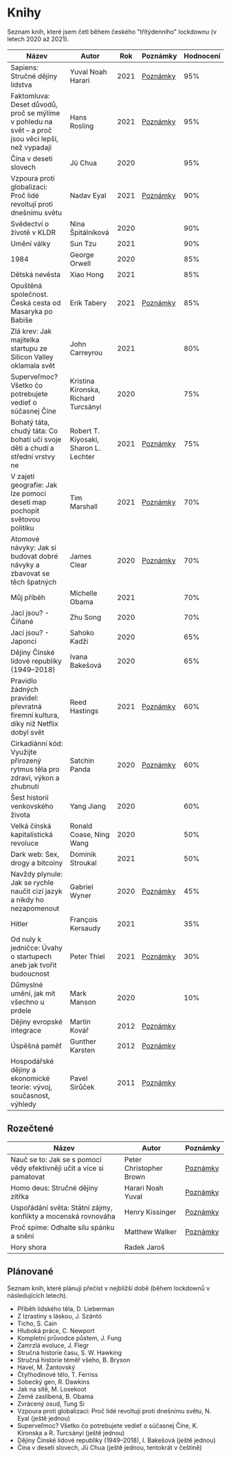 # Knihy

Seznam knih, které jsem četl během českého "třítýdenního" lockdownu (v letech 2020 až 2021). 

| Název  | Autor | Rok | Poznámky | Hodnocení |
| ------------- | ------------- | ------------- | ------------- | ------------- |
| Sapiens: Stručné dějiny lidstva | Yuval Noah Harari  | 2021 | [Poznámky](https://github.com/JakubMrozek/knihy/blob/main/sapiens.md) | 95% |
| Faktomluva: Deset důvodů, proč se mýlíme v pohledu na svět – a proč jsou věci lepší, než vypadají | Hans Rosling | 2021 | [Poznámky](https://github.com/JakubMrozek/knihy/blob/main/faktomluva.md) | 95% |
| Čína v deseti slovech | Jü Chua | 2020 | | 95% |
| Vzpoura proti globalizaci: Proč lidé revoltují proti dnešnímu světu | Nadav Eyal | 2021 | [Poznámky](https://github.com/JakubMrozek/knihy/blob/main/vzpoura-proti-globalizaci.md) | 90% |
| Svědectví o životě v KLDR | Nina Špitálníková | 2020 | | 90% |
| Umění války | Sun Tzu | 2021 | | 90% |
| 1984 | George Orwell | 2020 | | 85% |
| Dětská nevěsta | Xiao Hong | 2021 | | 85% |
| Opuštěná společnost. Česká cesta od Masaryka po Babiše | Erik Tabery | 2021 | [Poznámky](https://github.com/JakubMrozek/knihy/blob/main/opustena-spolecnost.md) | 85% |
| Zlá krev: Jak majitelka startupu ze Silicon Valley oklamala svět |  John Carreyrou | 2021 | | 80% |
| Superveľmoc? Všetko čo potrebujete vedieť o súčasnej Číne | Kristina Kironska, Richard Turcsányi | 2020 | | 75% |
| Bohatý táta, chudý táta: Co bohatí učí svoje děti a chudí a střední vrstvy ne | Robert T. Kiyosaki,  Sharon L. Lechter | 2021 | [Poznámky](https://github.com/JakubMrozek/knihy/blob/main/bohaty-tata-chudy-tata.md) | 75% |
| V zajetí geografie: Jak lze pomocí deseti map pochopit světovou politiku | Tim Marshall  | 2021 | [Poznámky](https://github.com/JakubMrozek/knihy/blob/main/v-zajeti-geografie.md) | 70% |
| Atomové návyky: Jak si budovat dobré návyky a zbavovat se těch špatných | James Clear  | 2020 | [Poznámky](https://github.com/JakubMrozek/knihy/blob/main/atomove-navyky.md) | 70% |
| Můj příběh | Michelle Obama | 2021 | | 70% |
| Jací jsou? - Číňané | Zhu Song | 2020 | | 70% |
| Jací jsou? - Japonci | Sahoko Kadži | 2020 | | 65% |
| Dějiny Čínské lidové republiky (1949–2018) | Ivana Bakešová | 2020 | | 65% |
| Pravidlo žádných pravidel: převratná firemní kultura, díky niž Netflix dobyl svět | Reed Hastings | 2021 | [Poznámky](https://github.com/JakubMrozek/knihy/blob/main/pravidlo-zadnych-pravidel.md) | 60% |
| Cirkadiánní kód: Využijte přirozený rytmus těla pro zdraví, výkon a zhubnutí | Satchin Panda | 2020 | [Poznámky](https://github.com/JakubMrozek/knihy/blob/main/cirkadianni-kod.md) | 60% |
| Šest historií venkovského života | Yang Jiang | 2020 | | 60% |
| Velká čínská kapitalistická revoluce | Ronald Coase, Ning Wang | 2020 | | 50% |
| Dark web: Sex, drogy a bitcoiny | Dominik Stroukal | 2021 | | 50% |
| Navždy plynule: Jak se rychle naučit cizí jazyk a nikdy ho nezapomenout  | Gabriel Wyner | 2020 | [Poznámky](https://github.com/JakubMrozek/knihy/blob/main/navzdy-plynule.md) | 45% |
| Hitler | François Kersaudy | 2021 | | 35% |
| Od nuly k jedničce: Úvahy o startupech aneb jak tvořit budoucnost | Peter Thiel | 2021 | [Poznámky](https://github.com/JakubMrozek/knihy/blob/main/od-nuly-k-jednicce.md) | 30% |
| Důmyslné umění, jak mít všechno u prdele | Mark Manson | 2020 | | 10% |
| Dějiny evropské integrace | Martin Kovář | 2012 | [Poznámky](https://github.com/JakubMrozek/knihy/blob/main/dejiny-evropske-integrace.md) | |
| Úspěšná paměť | Gunther Karsten | 2012 | [Poznámky](https://github.com/JakubMrozek/knihy/blob/main/uspesna-pamet.md) | |
| Hospodářské dějiny a ekonomické teorie: vývoj, současnost, výhledy | Pavel Sirůček | 2011 | [Poznámky](https://github.com/JakubMrozek/knihy/blob/main/hospodarske-dejiny-a-ekonomicke-teorie.md) | |

## Rozečtené

| Název  | Autor | Poznámky | 
| ------------- | ------------- | ------------- |
| Nauč se to: Jak se s pomocí vědy efektivněji učit a více si pamatovat | Peter Christopher Brown | [Poznámky](https://github.com/JakubMrozek/knihy/blob/main/nauc-se-to.md) | 
| Homo deus: Stručné dějiny zítřka | Harari Noah Yuval | [Poznámky](https://github.com/JakubMrozek/knihy/blob/main/homo-deus.md) | 
| Uspořádání světa: Státní zájmy, konflikty a mocenská rovnováha | Henry Kissinger | [Poznámky](https://github.com/JakubMrozek/knihy/blob/main/usporadani-sveta.md) | 
| Proč spíme: Odhalte sílu spánku a snění | Matthew Walker | [Poznámky](https://github.com/JakubMrozek/knihy/blob/main/proc-spime.md) | 
| Hory shora | Radek Jaroš | | 

## Plánované

Seznam knih, které plánuji přečíst v nejbližší době (během lockdownů v následujících letech).

- Příběh lidského těla, D. Lieberman
- Z Izrastiny s láskou, J. Szántó
- Ticho, S. Cain
- Hluboká práce, C. Newport
- Kompletní průvodce půstem, J. Fung
- Zamrzlá evoluce, J. Flegr
- Stručná historie času, S. W. Hawking
- Stručná historie téměř všeho, B. Bryson
- Havel, M. Žantovský
- Čtyřhodinové tělo, T. Ferriss
- Sobecký gen, R. Dawkins
- Jak na sítě, M. Losekoot
- Země zaslíbená, B. Obama
- Zvrácený osud, Tung Si
- Vzpoura proti globalizaci: Proč lidé revoltují proti dnešnímu světu, N. Eyal (ještě jednou)
- Superveľmoc? Všetko čo potrebujete vedieť o súčasnej Číne, K. Kironska a R. Turcsányi (ještě jednou)
- Dějiny Čínské lidové republiky (1949–2018), I. Bakešová (ještě jednou)
- Čína v deseti slovech, Jü Chua (ještě jednou, tentokrát v češtině)
